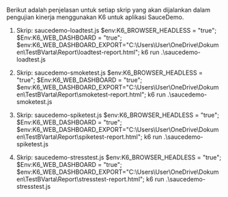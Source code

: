 Berikut adalah penjelasan untuk setiap skrip yang akan dijalankan dalam pengujian kinerja menggunakan K6 untuk aplikasi SauceDemo.

1. Skrip: saucedemo-loadtest.js
$env:K6_BROWSER_HEADLESS = "true"; 
$Env:K6_WEB_DASHBOARD = "true"; 
$env:K6_WEB_DASHBOARD_EXPORT="C:\Users\User\OneDrive\Dokumen\TestBVarta\Report\loadtest-report.html"; 
k6 run .\saucedemo-loadtest.js

2. Skrip: saucedemo-smoketest.js
$env:K6_BROWSER_HEADLESS = "true"; 
$Env:K6_WEB_DASHBOARD = "true"; 
$env:K6_WEB_DASHBOARD_EXPORT="C:\Users\User\OneDrive\Dokumen\TestBVarta\Report\smoketest-report.html"; 
k6 run .\saucedemo-smoketest.js

3. Skrip: saucedemo-spiketest.js
$env:K6_BROWSER_HEADLESS = "true"; 
$Env:K6_WEB_DASHBOARD = "true"; 
$env:K6_WEB_DASHBOARD_EXPORT="C:\Users\User\OneDrive\Dokumen\TestBVarta\Report\spiketest-report.html"; 
k6 run .\saucedemo-spiketest.js

4. Skrip: saucedemo-stresstest.js
$env:K6_BROWSER_HEADLESS = "true"; 
$Env:K6_WEB_DASHBOARD = "true"; 
$env:K6_WEB_DASHBOARD_EXPORT="C:\Users\User\OneDrive\Dokumen\TestBVarta\Report\stresstest-report.html"; 
k6 run .\saucedemo-stresstest.js

